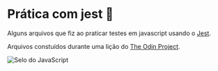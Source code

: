 # Prática com jest :test_tube:

Alguns arquivos que fiz ao praticar testes em javascript usando o [Jest](https://jestjs.io/pt-BR/).

Arquivos constuídos durante uma lição do [The Odin Project](https://www.theodinproject.com/).

<div>
  <img src="https://img.shields.io/badge/JavaScript-323330?style=for-the-badge&logo=javascript&logoColor=F7DF1E" alt="Selo do JavaScript" title="JavaScript">
</div>

